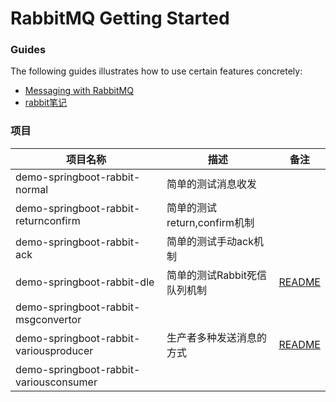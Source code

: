 # RabbitMQ Getting Started

### Guides 
The following guides illustrates how to use certain features concretely:

* [Messaging with RabbitMQ](https://spring.io/guides/gs/messaging-rabbitmq/)
* [rabbit笔记](refer/docs/rabbit.md)

### 项目

|项目名称|描述|备注|
| --- | --- | ---|
|demo-springboot-rabbit-normal|简单的测试消息收发||
|demo-springboot-rabbit-returnconfirm|简单的测试return,confirm机制||
|demo-springboot-rabbit-ack|简单的测试手动ack机制||
|demo-springboot-rabbit-dle|简单的测试Rabbit死信队列机制| [README](demo-springboot-rabbit-dle/README.md)|
|demo-springboot-rabbit-msgconvertor|||
|demo-springboot-rabbit-variousproducer|生产者多种发送消息的方式|[README](demo-springboot-rabbit-variousproducer/README.md)|
|demo-springboot-rabbit-variousconsumer|||



